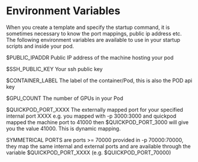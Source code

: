 # Environment Variables

When you create a template and specify the startup command, it is sometimes necessary to know the port mappings, public ip address etc. The following environment variables are available to use in your startup scripts and inside your pod.

$PUBLIC\_IPADDR Public IP address of the machine hosting your pod

$SSH\_PUBLIC\_KEY Your ssh public key

$CONTAINER\_LABEL The label of the container/Pod, this is also the POD api key&#x20;

$GPU\_COUNT The number of GPUs in your Pod&#x20;

$QUICKPOD\_PORT\_XXXX The externally mapped port for your specified internal port XXXX e.g. you mapped with -p 3000:3000 and quickpod mapped the machine port to 41000 then $QUICKPOD\_PORT\_3000 will give you the value 41000. This is dynamic mapping.

SYMMETRICAL PORTS are ports >= 70000 provided in -p 70000:70000, they map the same internal and external ports and are available through the variable $QUICKPOD\_PORT\_XXXX (e.g. $QUICKPOD\_PORT\_70000)

